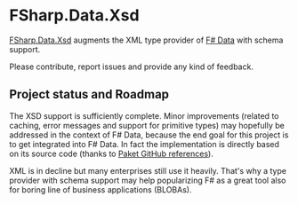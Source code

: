 
# FSharp.Data.Xsd

[FSharp.Data.Xsd](http://giacomociti.github.io/FSharp.Data.Xsd/) augments the XML type provider 
of [F# Data](http://fsharp.github.io/FSharp.Data/) with schema support.

Please contribute, report issues and provide any kind of feedback.

## Project status and Roadmap

The XSD support is sufficiently complete. Minor improvements (related to caching, error messages and support for primitive types) may hopefully be addressed in the context of F# Data, because the end goal for this project is to get integrated into F# Data. 
In fact the implementation is directly based on its source code (thanks to [Paket GitHub references](https://fsprojects.github.io/Paket/github-dependencies.html)).

XML is in decline but many enterprises still use it heavily. That's why a type provider with schema support may help popularizing F# as a great tool also for boring line of business applications (BLOBAs). 



      
      

